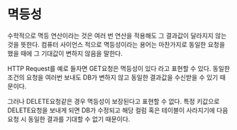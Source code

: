 # 멱등성

수학적으로 멱등 연산이라는 것은 여러 번 연산을 적용해도 그 결과값이 달라지지 않는 것을 뜻한다.
컴퓨터 사이언스 적으로 멱등성이라는 용어는 마찬가지로 동일한 요청을 했을 때에 그 기대값이 변하지 않음을 말한다.

HTTP Request를 예로 들자면 GET요청은 멱등성이 있다 라고 표현할 수 있다.
동일한 조건의 요청을 여러번 보내도 DB가 변하지 않고 동일한 결과값을 수신받을 수 있기 때문이다.

그러나 DELETE요청같은 경우 멱등성이 보장된다고 표현할 수 없다.
특정 키값으로 DELETE요청을 보내게 되면 DB가 수정되고 해당 컬럼 혹은 테이블이 사라지기에 다음 요청 시
동일한 결과를 기대할 수 없기 때문이다.
